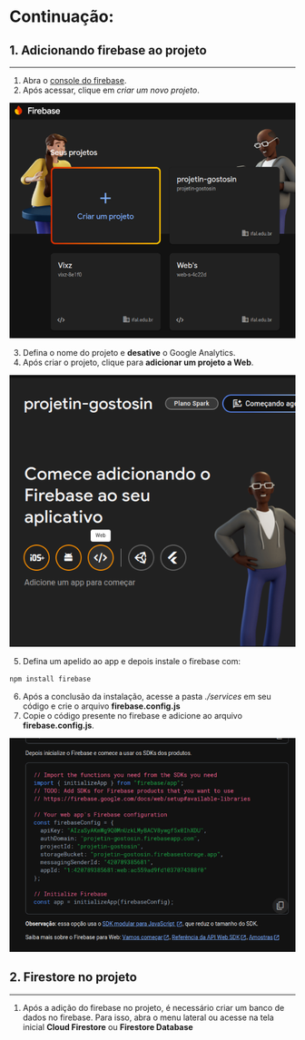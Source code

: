 # Continuação:

## 1.  Adicionando firebase ao projeto
<hr>

1. Abra o [console do firebase](https://console.firebase.google.com/?hl=pt-br).
2. Após acessar, clique em *criar um novo projeto*.

![Tela Inicial Firebase](./assets/inicial.png)

3. Defina o nome do projeto e **desative** o Google Analytics.
4. Após criar o projeto, clique para **adicionar um projeto a Web**. 

![Adicionando projeto a Web](./assets/addWeb.png)

5. Defina um apelido ao app e depois instale o firebase com: 
```js
npm install firebase
```
6. Após a conclusão da instalação, acesse a pasta *./services* em seu código e crie o arquivo **firebase.config.js**
7. Copie o código presente no firebase e adicione ao arquivo **firebase.config.js**.

![código firebase](./assets/chaveFirebase.png)

## 2. Firestore no projeto
<hr> 

1. Após a adição do firebase no projeto, é necessário criar um banco de dados no firebase. Para isso, abra o menu lateral ou acesse na tela inicial **Cloud Firestore** ou **Firestore Database**